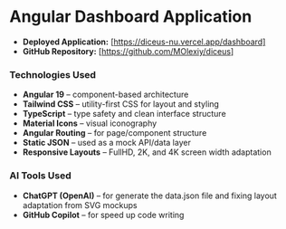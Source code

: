 # Angular Dashboard Application

- **Deployed Application:** [https://diceus-nu.vercel.app/dashboard]
- **GitHub Repository:** [https://github.com/MOlexiy/diceus]

### Technologies Used

- **Angular 19** – component-based architecture
- **Tailwind CSS** – utility-first CSS for layout and styling
- **TypeScript** – type safety and clean interface structure
- **Material Icons** – visual iconography
- **Angular Routing** – for page/component structure
- **Static JSON** – used as a mock API/data layer
- **Responsive Layouts** – FullHD, 2K, and 4K screen width adaptation

### AI Tools Used

- **ChatGPT (OpenAI)** – for generate the data.json file and fixing layout adaptation from SVG mockups
- **GitHub Copilot** – for speed up code writing

